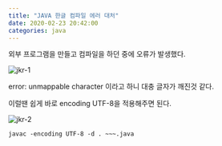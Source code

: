 ```yaml
---
title: "JAVA 한글 컴파일 에러 대처"
date: 2020-02-23 20:42:00
categories: java
---
```


외부 프로그램을 만들고 컴파일을 하던 중에 오류가 발생했다.

![jkr-1](https://user-images.githubusercontent.com/26007107/75111448-4a8ee180-567d-11ea-8d1e-6efbfdd64c0b.png)

error: unmappable character 이라고 하니 대충 글자가 깨진것 같다.

이럴땐 쉽게 바로 encoding UTF-8을 적용해주면 된다.

![jkr-2](https://user-images.githubusercontent.com/26007107/75111449-4bc00e80-567d-11ea-8393-d7181618bfe8.png)

``javac -encoding UTF-8 -d . ~~~.java``
